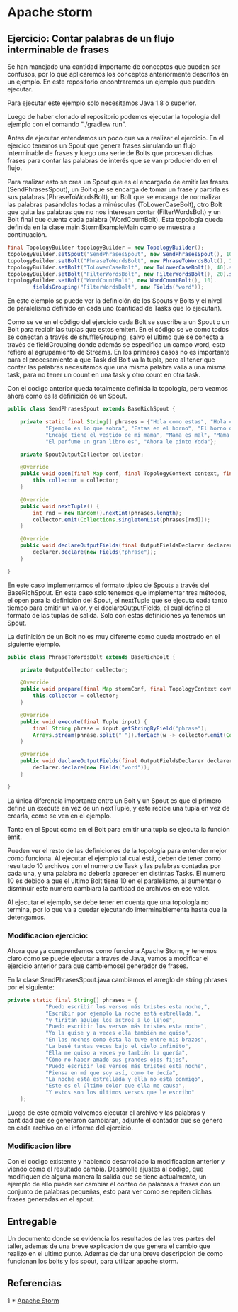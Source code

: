 # Apache storm

## Ejercicio: Contar palabras de un flujo interminable de frases

Se han manejado una cantidad importante de conceptos que pueden ser confusos, por lo que aplicaremos los conceptos anteriormente descritos en un ejemplo. En este repositorio encontraremos un ejemplo que pueden ejecutar.

Para ejecutar este ejemplo solo necesitamos Java 1.8 o superior.

Luego de haber clonado el repositorio podemos ejecutar la topología del ejemplo con el comando "./gradlew run".

Antes de ejecutar entendamos un poco que va a realizar el ejercicio. En el ejercico tenemos un Spout que genera frases simulando un flujo interminable de frases y luego una serie de Bolts que procesan dichas frases para contar las palabras de interés que se van produciendo en el flujo.

Para realizar esto se crea un Spout que es el encargado de emitir las frases (SendPhrasesSpout), un Bolt que se encarga de tomar un frase y partirla es sus palabras (PhraseToWordsBolt), un Bolt que se encarga de normalizar las palabras pasándolas todas a minúsculas (ToLowerCaseBolt), otro Bolt que quita las palabras que no nos interesan contar (FilterWordsBolt) y un Bolt final que cuenta cada palabra (WordCountBolt). Esta topología queda definida en la clase main StormExampleMain como se muestra a continuación.

```java
final TopologyBuilder topologyBuilder = new TopologyBuilder();
topologyBuilder.setSpout("SendPhrasesSpout", new SendPhrasesSpout(), 10);
topologyBuilder.setBolt("PhraseToWordsBolt", new PhraseToWordsBolt(), 15).shuffleGrouping("SendPhrasesSpout");
topologyBuilder.setBolt("ToLowerCaseBolt", new ToLowerCaseBolt(), 40).shuffleGrouping("PhraseToWordsBolt");
topologyBuilder.setBolt("FilterWordsBolt", new FilterWordsBolt(), 20).shuffleGrouping("ToLowerCaseBolt");
topologyBuilder.setBolt("WordCountBolt", new WordCountBolt(), 10).
        fieldsGrouping("FilterWordsBolt", new Fields("word"));
```

En este ejemplo se puede ver la definición de los Spouts y Bolts y el nivel de paralelismo definido en cada uno (cantidad de Tasks que lo ejecutan).

Como se ve en el código del ejercicio cada Bolt se suscribe a un Spout o un Bolt para recibir las tuplas que estos emiten. En el código se ve como todos se conectan a través de shuffleGrouping, salvo el ultimo que se conecta a través de fieldGrouping donde además se especifica un campo word, esto refiere al agrupamiento de Streams. En los primeros casos no es importante para el procesamiento a que Task del Bolt va la tupla, pero al tener que contar las palabras necesitamos que una misma palabra valla a una misma task, para no tener un count en una task y otro count en otra task.

Con el codigo anterior queda totalmente definida la topología, pero veamos ahora como es la definición de un Spout.

```java
public class SendPhrasesSpout extends BaseRichSpout {

    private static final String[] phrases = {"Hola como estas", "Hola como te va", "Este es otro ejemplo",
            "Ejemplo es lo que sobra", "Estas en el horno", "El horno de mi mama", "Estas fraces son un ejemplo de encaje",
            "Encaje tiene el vestido de mi mama", "Mama es mal", "Mama es buena", "Vamos los pibes", "Pibes era un perfume",
            "El perfume un gran libro es", "Ahora le pinto Yoda"};

    private SpoutOutputCollector collector;

    @Override
    public void open(final Map conf, final TopologyContext context, final SpoutOutputCollector collector) {
        this.collector = collector;
    }

    @Override
    public void nextTuple() {
        int rnd = new Random().nextInt(phrases.length);
        collector.emit(Collections.singletonList(phrases[rnd]));
    }

    @Override
    public void declareOutputFields(final OutputFieldsDeclarer declarer) {
        declarer.declare(new Fields("phrase"));
    }

}
```

En este caso implementamos el formato típico de Spouts a través del BaseRichSpout. En este caso solo tenemos que implementar tres métodos, el open para la definición del Spout, el nextTuple que se ejecuta cada tanto tiempo para emitir un valor, y el declareOutputFields, el cual define el formato de las tuplas de salida. Solo con estas definiciones ya tenemos un Spout.

La definición de un Bolt no es muy diferente como queda mostrado en el siguiente ejemplo.

```java
public class PhraseToWordsBolt extends BaseRichBolt {

    private OutputCollector collector;

    @Override
    public void prepare(final Map stormConf, final TopologyContext context, final OutputCollector collector) {
        this.collector = collector;
    }

    @Override
    public void execute(final Tuple input) {
        final String phrase = input.getStringByField("phrase");
        Arrays.stream(phrase.split(" ")).forEach(w -> collector.emit(Collections.singletonList(w)));
    }

    @Override
    public void declareOutputFields(final OutputFieldsDeclarer declarer) {
        declarer.declare(new Fields("word"));
    }

}
```

La única diferencia importante entre un Bolt y un Spout es que el primero define un execute en vez de un nextTuple, y éste recibe una tupla en vez de crearla, como se ven en el ejemplo.

Tanto en el Spout como en el Bolt para emitir una tupla se ejecuta la función emit.

Pueden ver el resto de las definiciones de la topologia para entender mejor cómo funciona. Al ejecutar el ejemplo tal cual está, deben de tener como resultado 10 archivos con el numero de Task y las palabras contadas por cada una, y una palabra no debería aparecer en distintas Tasks. El numero 10 es debido a que el ultimo Bolt tiene 10 en el paralelismo, al aumentar o disminuir este numero cambiara la cantidad de archivos en ese valor.

Al ejecutar el ejemplo, se debe tener en cuenta que una topología no termina, por lo que va a quedar ejecutando interminablementa hasta que la detengamos.

### Modificacion ejercicio:
Ahora que ya comprendemos como funciona Apache Storm, y tenemos claro como se puede ejecutar a traves de Java, vamos a modificar el ejercicio anterior para que cambiemosel generador de frases.

En la clase SendPhrasesSpout.java cambiamos el arreglo de string phrases por el siguiente:

```java
private static final String[] phrases = {
            "Puedo escribir los versos más tristes esta noche,",
            "Escribir por ejemplo La noche está estrellada,",
            "y tiritan azules los astros a lo lejos",
            "Puedo escribir los versos más tristes esta noche",
            "Yo la quise y a veces ella también me quiso",
            "En las noches como ésta la tuve entre mis brazos",
            "La besé tantas veces bajo el cielo infinito",
            "Ella me quiso a veces yo también la quería",
            "Cómo no haber amado sus grandes ojos fijos",
            "Puedo escribir los versos más tristes esta noche",
            "Piensa en mí que soy así, como te decía",
            "La noche está estrellada y ella no está conmigo",
            "Este es el último dolor que ella me causa",
            "Y estos son los últimos versos que le escribo"
    };
```

Luego de este cambio volvemos ejecutar el archivo y las palabras y cantidad que se generaron cambiaran, adjunte el contador que se genero en cada archivo en el informe del ejercicio.

### Modificacion libre

Con el codigo existente y habiendo desarrollado la modificacion anterior y viendo como el resultado cambia. Desarrolle ajustes al codigo, que modifiquen de alguna manera la salida que se tiene actualmente, un ejemplo de ello puede ser cambiar el conteo de palabras a frases con un conjunto de palabras pequeñas, esto para ver como se repiten dichas frases generadas en el spout.

## Entregable
Un documento donde se evidencia los resultados de las tres partes del taller, ademas de una breve explicacion de que genera el cambio que realizo en el ultimo punto.
Ademas de dar una breve descripcion de como funcionan los bolts y los spout, para utilizar apache storm.

## Referencias

1 * [Apache Storm](http://storm.apache.org/)


